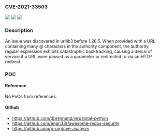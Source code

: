 ### [CVE-2021-33503](https://cve.mitre.org/cgi-bin/cvename.cgi?name=CVE-2021-33503)
![](https://img.shields.io/static/v1?label=Product&message=n%2Fa&color=blue)
![](https://img.shields.io/static/v1?label=Version&message=n%2Fa&color=blue)
![](https://img.shields.io/static/v1?label=Vulnerability&message=n%2Fa&color=brighgreen)

### Description

An issue was discovered in urllib3 before 1.26.5. When provided with a URL containing many @ characters in the authority component, the authority regular expression exhibits catastrophic backtracking, causing a denial of service if a URL were passed as a parameter or redirected to via an HTTP redirect.

### POC

#### Reference
No PoCs from references.

#### Github
- https://github.com/dbrennand/virustotal-python
- https://github.com/engn33r/awesome-redos-security
- https://github.com/p-rog/cve-analyser

